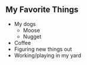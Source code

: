 ## My Favorite Things
* My dogs
  * Moose
  * Nugget
* Coffee
* Figuring new things out
* Working/playing in my yard
